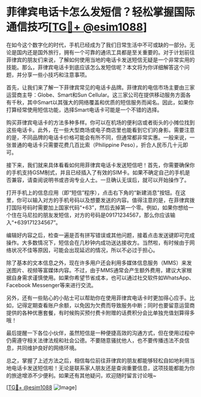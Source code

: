 # 菲律宾电话卡怎么发短信？轻松掌握国际通信技巧[[TG💪+ @esim1088](https://t.me/s/esim1088)]

在如今这个数字化的时代，手机已经成为了我们日常生活中不可或缺的一部分。无论是国内还是国外旅行，拥有一个可靠的通讯工具都是至关重要的。对于计划前往菲律宾的朋友们来说，了解如何使用当地的电话卡发送短信无疑是一个非常实用的技能。那么，菲律宾电话卡到底应该怎么发短信呢？本文将为你详细解答这个问题，并分享一些小技巧和注意事项。

首先，让我们来了解一下菲律宾常见的电话卡品牌。菲律宾的电信市场主要由三家运营商主导：Globe、Smart和Sun Cellular。这三家公司在提供移动服务方面各有千秋，其中Smart以其强大的网络覆盖和优质的短信服务而闻名。因此，如果你打算经常使用短信功能，选择Smart电话卡可能是一个不错的选择。

购买菲律宾电话卡的方法多种多样。你可以在机场的便利店或者街头的小摊位找到这些电话卡。此外，在一些大型商场或电子商店里也能看到它们的身影。需要注意的是，不同品牌的电话卡价格可能会有所不同，但通常都非常实惠。一般来说，一张普通的电话卡只需要花费几百比索（Philippine Peso），折合人民币几十元即可。

接下来，我们就来具体看看如何用菲律宾电话卡发送短信吧！首先，你需要确保你的手机支持GSM制式，并且已经插入了有效的SIM卡。如果不确定自己的手机是否兼容，请查阅说明书或咨询专业人士。一旦确认无误后，就可以开始操作了。

打开手机上的信息应用（即“短信”程序），点击右下角的“新建消息”按钮。在这里，你可以输入对方的手机号码以及想要发送的内容。值得注意的是，在菲律宾拨打国际号码时需要加上国家代码“+63”，然后去掉第一个零。例如，如果你想给一个住在马尼拉的朋友发短信，对方的号码是09171234567，那么你应该输入“+639171234567”。

编辑好内容之后，检查一遍是否有拼写错误或其他问题，接着点击发送键即可完成操作。大多数情况下，短信会在几秒钟内成功送达接收方。当然啦，有时候由于网络状况不佳等原因，可能会出现延迟的情况，所以不必过于担心。

除了基本的文本信息之外，现在许多用户还会利用多媒体信息服务（MMS）来发送图片、视频等富媒体内容。不过，由于MMS通常会产生额外费用，建议大家根据自身需求谨慎使用。如果你希望节省成本，也可以通过社交软件如WhatsApp、Facebook Messenger等来进行交流。

另外，还有一些贴心的小贴士可以帮助你在使用菲律宾电话卡时更加得心应手。比如，记得定期查看账户余额，以免因为欠费而导致服务中断；同时也要留意运营商提供的各种优惠套餐，有时候购买预付费卡附赠的话费积分会比单独充值划算得多哦！

最后提醒一下各位小伙伴，虽然短信是一种便捷高效的沟通方式，但在使用过程中仍需遵守相关法律法规和社会公德。不要随意骚扰他人，也不要传播违法不良信息，共同维护良好的网络环境。

总之，掌握了上述方法之后，相信每位前往菲律宾的朋友都能够轻松自如地利用当地电话卡发送短信啦！无论是联系家人朋友还是查询重要信息，这项技能都能为你的旅途增添不少便利。如果还有其他疑问，欢迎随时留言讨论哦~

[[TG💪+ @esim1088](https://t.me/s/esim1088) ![Image](https://i.postimg.cc/4NQfJmqS/Snipaste-2025-05-13-00-14-12.png)]